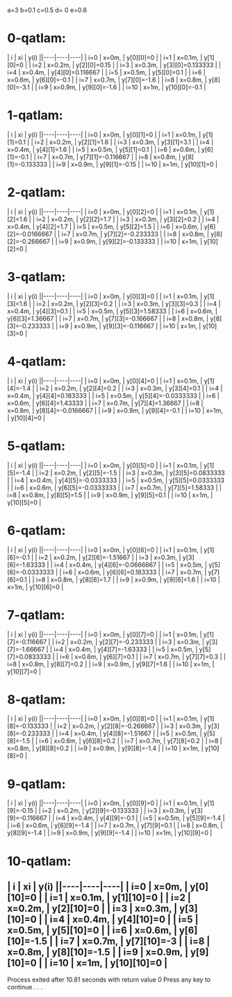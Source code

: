 a=3
b=0.1
c=0.5
d=
0
e=0.6

 # 0-qatlam:
| i | xi | y(i) ||----|----|----|
 | i=0 | x=0m, | y[0][0]=0 |
 | i=1 | x=0.1m, | y[1][0]=0 |
 | i=2 | x=0.2m, | y[2][0]=0.15 |
 | i=3 | x=0.3m, | y[3][0]=0.133333 |
 | i=4 | x=0.4m, | y[4][0]=0.116667 |
 | i=5 | x=0.5m, | y[5][0]=0.1 |
 | i=6 | x=0.6m, | y[6][0]=-0.1 |
 | i=7 | x=0.7m, | y[7][0]=-1.6 |
 | i=8 | x=0.8m, | y[8][0]=-3.1 |
 | i=9 | x=0.9m, | y[9][0]=-1.6 |
 | i=10 | x=1m, | y[10][0]=-0.1 |
 # 1-qatlam:
| i | xi | y(i) ||----|----|----|
 | i=0 | x=0m, | y[0][1]=0 |
 | i=1 | x=0.1m, | y[1][1]=0.1 |
 | i=2 | x=0.2m, | y[2][1]=1.6 |
 | i=3 | x=0.3m, | y[3][1]=3.1 |
 | i=4 | x=0.4m, | y[4][1]=1.6 |
 | i=5 | x=0.5m, | y[5][1]=0.1 |
 | i=6 | x=0.6m, | y[6][1]=-0.1 |
 | i=7 | x=0.7m, | y[7][1]=-0.116667 |
 | i=8 | x=0.8m, | y[8][1]=-0.133333 |
 | i=9 | x=0.9m, | y[9][1]=-0.15 |
 | i=10 | x=1m, | y[10][1]=0 |
 # 2-qatlam:
| i | xi | y(i) ||----|----|----|
 | i=0 | x=0m, | y[0][2]=0 |
 | i=1 | x=0.1m, | y[1][2]=1.6 |
 | i=2 | x=0.2m, | y[2][2]=1.7 |
 | i=3 | x=0.3m, | y[3][2]=0.2 |
 | i=4 | x=0.4m, | y[4][2]=1.7 |
 | i=5 | x=0.5m, | y[5][2]=1.5 |
 | i=6 | x=0.6m, | y[6][2]=-0.0166667 |
 | i=7 | x=0.7m, | y[7][2]=-0.233333 |
 | i=8 | x=0.8m, | y[8][2]=-0.266667 |
 | i=9 | x=0.9m, | y[9][2]=-0.133333 |
 | i=10 | x=1m, | y[10][2]=0 |
 # 3-qatlam:
| i | xi | y(i) ||----|----|----|
 | i=0 | x=0m, | y[0][3]=0 |
 | i=1 | x=0.1m, | y[1][3]=1.6 |
 | i=2 | x=0.2m, | y[2][3]=0.2 |
 | i=3 | x=0.3m, | y[3][3]=0.3 |
 | i=4 | x=0.4m, | y[4][3]=0.1 |
 | i=5 | x=0.5m, | y[5][3]=1.58333 |
 | i=6 | x=0.6m, | y[6][3]=1.36667 |
 | i=7 | x=0.7m, | y[7][3]=-0.166667 |
 | i=8 | x=0.8m, | y[8][3]=-0.233333 |
 | i=9 | x=0.9m, | y[9][3]=-0.116667 |
 | i=10 | x=1m, | y[10][3]=0 |
 # 4-qatlam:
| i | xi | y(i) ||----|----|----|
 | i=0 | x=0m, | y[0][4]=0 |
 | i=1 | x=0.1m, | y[1][4]=-1.4 |
 | i=2 | x=0.2m, | y[2][4]=0.2 |
 | i=3 | x=0.3m, | y[3][4]=0.1 |
 | i=4 | x=0.4m, | y[4][4]=0.183333 |
 | i=5 | x=0.5m, | y[5][4]=-0.0333333 |
 | i=6 | x=0.6m, | y[6][4]=1.43333 |
 | i=7 | x=0.7m, | y[7][4]=1.36667 |
 | i=8 | x=0.8m, | y[8][4]=-0.0166667 |
 | i=9 | x=0.9m, | y[9][4]=-0.1 |
 | i=10 | x=1m, | y[10][4]=0 |
 # 5-qatlam:
| i | xi | y(i) ||----|----|----|
 | i=0 | x=0m, | y[0][5]=0 |
 | i=1 | x=0.1m, | y[1][5]=-1.4 |
 | i=2 | x=0.2m, | y[2][5]=-1.5 |
 | i=3 | x=0.3m, | y[3][5]=0.0833333 |
 | i=4 | x=0.4m, | y[4][5]=-0.0333333 |
 | i=5 | x=0.5m, | y[5][5]=0.0333333 |
 | i=6 | x=0.6m, | y[6][5]=-0.0333333 |
 | i=7 | x=0.7m, | y[7][5]=1.58333 |
 | i=8 | x=0.8m, | y[8][5]=1.5 |
 | i=9 | x=0.9m, | y[9][5]=0.1 |
 | i=10 | x=1m, | y[10][5]=0 |
 # 6-qatlam:
| i | xi | y(i) ||----|----|----|
 | i=0 | x=0m, | y[0][6]=0 |
 | i=1 | x=0.1m, | y[1][6]=-0.1 |
 | i=2 | x=0.2m, | y[2][6]=-1.51667 |
 | i=3 | x=0.3m, | y[3][6]=-1.63333 |
 | i=4 | x=0.4m, | y[4][6]=-0.0666667 |
 | i=5 | x=0.5m, | y[5][6]=-0.0333333 |
 | i=6 | x=0.6m, | y[6][6]=0.183333 |
 | i=7 | x=0.7m, | y[7][6]=0.1 |
 | i=8 | x=0.8m, | y[8][6]=1.7 |
 | i=9 | x=0.9m, | y[9][6]=1.6 |
 | i=10 | x=1m, | y[10][6]=0 |
 # 7-qatlam:
| i | xi | y(i) ||----|----|----|
 | i=0 | x=0m, | y[0][7]=0 |
 | i=1 | x=0.1m, | y[1][7]=-0.116667 |
 | i=2 | x=0.2m, | y[2][7]=-0.233333 |
 | i=3 | x=0.3m, | y[3][7]=-1.66667 |
 | i=4 | x=0.4m, | y[4][7]=-1.63333 |
 | i=5 | x=0.5m, | y[5][7]=0.0833333 |
 | i=6 | x=0.6m, | y[6][7]=0.1 |
 | i=7 | x=0.7m, | y[7][7]=0.3 |
 | i=8 | x=0.8m, | y[8][7]=0.2 |
 | i=9 | x=0.9m, | y[9][7]=1.6 |
 | i=10 | x=1m, | y[10][7]=0 |
 # 8-qatlam:
| i | xi | y(i) ||----|----|----|
 | i=0 | x=0m, | y[0][8]=0 |
 | i=1 | x=0.1m, | y[1][8]=-0.133333 |
 | i=2 | x=0.2m, | y[2][8]=-0.266667 |
 | i=3 | x=0.3m, | y[3][8]=-0.233333 |
 | i=4 | x=0.4m, | y[4][8]=-1.51667 |
 | i=5 | x=0.5m, | y[5][8]=-1.5 |
 | i=6 | x=0.6m, | y[6][8]=0.2 |
 | i=7 | x=0.7m, | y[7][8]=0.2 |
 | i=8 | x=0.8m, | y[8][8]=0.2 |
 | i=9 | x=0.9m, | y[9][8]=-1.4 |
 | i=10 | x=1m, | y[10][8]=0 |
 # 9-qatlam:
| i | xi | y(i) ||----|----|----|
 | i=0 | x=0m, | y[0][9]=0 |
 | i=1 | x=0.1m, | y[1][9]=-0.15 |
 | i=2 | x=0.2m, | y[2][9]=-0.133333 |
 | i=3 | x=0.3m, | y[3][9]=-0.116667 |
 | i=4 | x=0.4m, | y[4][9]=-0.1 |
 | i=5 | x=0.5m, | y[5][9]=-1.4 |
 | i=6 | x=0.6m, | y[6][9]=-1.4 |
 | i=7 | x=0.7m, | y[7][9]=0.1 |
 | i=8 | x=0.8m, | y[8][9]=-1.4 |
 | i=9 | x=0.9m, | y[9][9]=-1.4 |
 | i=10 | x=1m, | y[10][9]=0 |
 # 10-qatlam:
| i | xi | y(i) ||----|----|----|
 | i=0 | x=0m, | y[0][10]=0 |
 | i=1 | x=0.1m, | y[1][10]=0 |
 | i=2 | x=0.2m, | y[2][10]=0 |
 | i=3 | x=0.3m, | y[3][10]=0 |
 | i=4 | x=0.4m, | y[4][10]=0 |
 | i=5 | x=0.5m, | y[5][10]=0 |
 | i=6 | x=0.6m, | y[6][10]=-1.5 |
 | i=7 | x=0.7m, | y[7][10]=-3 |
 | i=8 | x=0.8m, | y[8][10]=-1.5 |
 | i=9 | x=0.9m, | y[9][10]=0 |
 | i=10 | x=1m, | y[10][10]=0 |
--------------------------------
Process exited after 10.81 seconds with return value 0
Press any key to continue . . .
